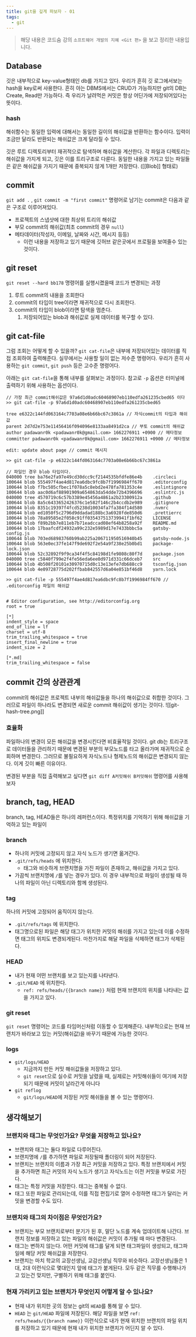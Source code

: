 ```yaml
---
title: git을 깊게 파보자 - 01
tags:
  - git
---
```



> 해당 내용은  코드숨 강의 `소프트웨어 개발의 지혜 <Git 편>` 을 보고 정리한 내용입니다.


## Database
깃은 내부적으로 key-value형태인 db를 가지고 있다. 우리가 흔히 깃 로그에서보는 hash을 key로써 사용한다. 흔히 아는 DBMS에서는 CRUD가 가능하지만 git의 DB는 Create, Read만 가능하다. 즉 우리가 날려먹은 커밋은 항상 어딘가에 저장되어있다는 뜻이다.

### hash
해쉬함수는 동일한 입력에 대해서는 동일한 길이의 해쉬값을 반환하는 함수이다. 입력이 조금만 달라도 반환되는 해쉬값은 크게 달라질 수 있다.

깃은 루트 디렉토리부터 재귀적으로 탐색하며 해쉬값을 계산한다. 각 파일과 디렉토리는 해쉬값을 가지게 되고, 깃은 이를 트리구조로 다룬다. 동일한 내용을 가지고 있는 파일들은 같은 해쉬값을 가지기 때문에 중복되지 않게 1개만 저장한다. ([[Blob]] 형태로)


## commit
 `git add .` ,  `git commit -m "first commit"`  명령어로 남기는 commit은 다음과 같은 구조로 이루어져있다.
-   프로젝트의 스냅샷에 대한 최상위 트리의 해쉬값
-   부모 commit의 해쉬값(최초 commit의 경우 `null`)
-   메타데이터(작성자, 이메일, 날짜와 시간, 메시지 등등)
	- 이런 내용을 저장하고 있기 때문에 깃허브 같은곳에서 프로필을 보여줄수 있는것이다.

## git reset
 `git reset --hard bb178` 명령어를 실행시켰을때 코드가 변경되는 과정
 1. 루트 commit의 내용을 조회한다
 2. commit의 타입이 tree이라면 재귀적으로 다시 조회한다.
 3. commit의 타입이 blob이라면 탐색을 멈춘다.
	 1. 저장되어있는 blob과 해쉬값로 실제 데이터를 복구할 수 있다.

## git cat-file
그럼 조회는 어떻게 할 수 있을까?
`git cat-file`은 내부에 저장되어있는 데이터를 직접 조회하여 출력해준다. 실무에서는 사용할 일이 없는 저수준 명령어다. 우리가 흔히 사용하는 `git commit`, `git push` 등은 고수준 명령어다. 

아래는 `git cat-file`을 통해 내부를 살펴보는 과정이다.  참고로 `-p` 옵션은 터미널에 출력하기 위해 사용하는 옵션이다.

```
// 가장 최근 commit해쉬값은 97a6d1d0adc60468907eb110edfa261235cbed65 이다
>> git cat-file -p 97a6d1d0adc60468907eb110edfa261235cbed65

tree e6322c144fd063164c7703a08e6b66bc67c3861a // 자식commit의 타입과 해쉬값
parent 2d7d2e753e11456416f094096e8133aa8491d2ca // 부토 commit의 해쉬값
author padawanr0k <padawanr0k@gmail.com> 1662276911 +0900 // 메타정보
committer padawanr0k <padawanr0k@gmail.com> 1662276911 +0900 // 메타정보

edit: update about page // commit 메시지
```

```
>> git cat-file -p e6322c144fd063164c7703a08e6b66bc67c3861a

// 파일인 경우 blob 타입이다.
040000 tree ba76e2fa97e49cd30dcc9cf2144535bfdfe86e4b	.circleci
100644 blob 555497f4ae4d817ea6dbc9fc8b7f1996984ff670	.editorconfig
100644 blob f7bc505cfbec1f078a5c8ebd2e478fa781353c4e	.eslintignore
100644 blob aac0d6af88901909a654863da54dde72b4396696	.eslintrc.js
040000 tree 4570719c6c57b3389e45456a4861a2b23300912a	.github
100644 blob 8a5c6433652426376c1e582f146c2b4ccdb2e989	.gitignore
100644 blob 8351c19397f4fcd5238d10034fa7fa384f14d580	.nvmrc
100644 blob ed1050f5c2796d9ddadad188bc3a6928fde850d6	.prettierrc
100644 blob 78a89585e2f058c91ff035437513739941f1bf62	LICENSE
100644 blob f89b2bb7e811eb7b71eadccad08ef64b8258a92f	README.md
100644 blob 17baafcdf24932a99c232e5989d17e7433bbbc5a	gatsby-config.js
100644 blob 703ed68983760b99ab225a206711950516940b45	gatsby-node.js
100644 blob 563e0ec37fe147f9de692f2e54a9f238e25b0bd1	package-lock.json
100644 blob 52c32892f9f9ca34f4f5c84198d1fe9808c80f7d	package.json
040000 tree c5840f799e2f4fe56eda6ee0d971d331c66dceb7	src
100644 blob 4b508f20101e30970715d0c13e13efe7db688cc9	tsconfig.json
100644 blob 4e09728775d202ffbab842557d6a04e851bf46d8	yarn.lock
```

```
>> git cat-file -p 555497f4ae4d817ea6dbc9fc8b7f1996984ff670 // .editorconfig 파일의 해쉬값


# Editor configuration, see http://editorconfig.org
root = true

[*]
indent_style = space
end_of_line = lf
charset = utf-8
trim_trailing_whitespace = true
insert_final_newline = true
indent_size = 2

[*.md]
trim_trailing_whitespace = false
```


## commit 간의 상관관계
commit의 해쉬값은 프로젝트 내부의 해쉬값들을 하나의 해쉬값으로 취합한 것이다. 그러므로 파일이 하나라도 변경되면 새로운 commit 해쉬값이 생기는 것이다.
![[git-hash-tree.png]]
### 효율화
파일하나의 변경이 모든 해쉬값을 변경시킨다면 비효율적일 것이다. git db는 트리구조로 데이터들을 관리하기 때문에 변경된 부분의 부모노드를 타고 올라가며 재귀적으로 순회하며 변경한다. 그러므로 불필요하게 자식노드나 형제노드의 해쉬값은 변경되지 않는다. 이게 깃이 빠른 이유이다.

변경된 부분을 직접 출력해보고 싶다면 `git diff A커밋해쉬 B커밋해쉬` 명령어를 사용해보자


## branch, tag, HEAD
branch, tag, HEAD들은 하나의 레퍼런스이다. 특정위치를 기억하기 위해 해쉬값을 기억하고 있는 파일이

### branch
- 하나의 커밋에 고정되지 않고 자식 노드가 생기면 옮겨간다.
- `.git/refs/heads` 에 위치한다.
	-   태그와 비슷하게 브랜치명을 가진 파일이 존재하고, 해쉬값을 가지고 있다.
-   가끔씩 브랜치명에 `/`를 넣는 경우가 있다. 이 경우 내부적으로 파일이 생성될 때 하나의 파일이 아닌 디렉토리와 함께 생성된다.

### tag
하나의 커밋에 고정되어 움직이지 않는다.
-   `.git/refs/tags` 에 위치한다.
-   태그명으로된 파일은 해당 태그가 위치한 커밋의 해쉬를 가지고 있는데 이를 수정하면 태그의 위치도 변경되게된다. 마찬가지로 해달 파일을 삭제하면 태그가 삭제된다.

### HEAD    
-   내가 현재 어떤 브랜치를 보고 있는지를 나타낸다.
-   `.git/HEAD` 에 위치한다.
	-   `ref: refs/heads/{{branch name}}` 처럼 현재 브랜치의 위치를 나타내는 값을 가지고 있다.

### git reset
`git reset` 명령어는 코드를 타임머신처럼 이동할 수 있게해준다. 내부적으로는 현재 브랜치가 바라보고 있는 커밋(해쉬값)을 바꾸기 때문에 가능한 것이다.

### logs
-   `git/logs/HEAD`
    -   지금까지 만든 커밋 해쉬값들을 저장하고 있다.
    -   `git reset`으로 실수로 커밋을 날렸을 때, 실제로는 커밋해쉬들이 여기에 저장되기 때문에 커밋이 날라간게 아니다
-   `git reflog`
    -   `git/logs/HEAD`에 저장된 커밋 해쉬들을 볼 수 있는 명령어다.

## 생각해보기

### **브랜치와 태그는 무엇인가요? 무엇을 저장하고 있나요?**
-   브랜치와 태그는 둘다 파일로 다루어진다.
-   브랜치명에 `/`를 추가하면 파일로 저장될때 폴더링이 되어 저장된다.
-   브랜치는 브랜치의 이름과 가장 최근 커밋을 저장하고 있다. 특정 브랜치에서 커밋을 추가하면 최근 커밋의 자식 노드가 생기고 자식노드는 이전 커밋을 부모로 가진다.
-   태그는 특정 커밋을 저장한다. 태그는 중복될 수 없다.
-   태그 또한 파일로 관리되는데, 이를 직접 편집기로 열어 수정하면 태그가 달리는 커밋을 변경할 수도 있다.

### **브랜치와 태그의 차이점은 무엇인가요?**
-   브랜치는 부모 브랜치로부터 분기가 된 후, 말단 노드를 계속 업데이트해 나간다. 브랜치 정보를 저장하고 있는 파일의 해쉬값은 커밋이 추가될 때 마다 변경된다.
-   태그는 변하지 않는다. 어떤 커밋에 태그를 달게 되면 태그파일이 생성되고, 태그파일에 해당 커밋 해쉬값을 저장한다.
-   브랜치는 마치 학교의 교장선생님, 교감선생님 직무와 비슷하다. 교장선생님들은 1대, 2대 이런식으로 몇대인지 앞에 태그가 붙게된다. 모두 같은 직무를 수행해나가고 있는건 맞지만, 구별하기 위해 태그를 붙인다.

### **현재 가리키고 있는 브랜치가 무엇인지 어떻게 알 수 있나요?**
-   현재 내가 위치한 곳의 정보는 git의 `HEAD`를 통해 알 수 있다.
-   `HEAD` 는 `git/HEAD` 파일에 저장된다. 해당 파일을 보면 `ref: refs/heads/{{branch name}}` 이런식으로 내가 현재 위치한 브랜치의 파일 위치를 저장하고 있기 때문에 현재 내가 위치한 브랜치가 어딘지 알 수 있다.